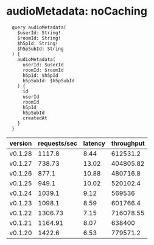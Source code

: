 # audioMetadata: noCaching

```gql
  query audioMetadata(
    $userId: String!
    $roomId: String!
    $h5pId: String!
    $h5pSubId: String
  ) {
    audioMetadata(
      userId: $userId
      roomId: $roomId
      h5pId: $h5pId
      h5pSubId: $h5pSubId
    ) {
      id
      userId
      roomId
      h5pId
      h5pSubId
      createdAt
    }
  }
```

| version | requests/sec | latency | throughput |
| ------- | ------------ | ------- | ---------- |
| v0.1.28 | 1117.8       | 8.44    | 612531.2   |
| v0.1.27 | 738.73       | 13.02   | 404805.82  |
| v0.1.26 | 877.1        | 10.88   | 480716.8   |
| v0.1.25 | 949.1        | 10.02   | 520102.4   |
| v0.1.24 | 1039.1       | 9.12    | 569536     |
| v0.1.23 | 1098.1       | 8.59    | 601766.4   |
| v0.1.22 | 1306.73      | 7.15    | 716078.55  |
| v0.1.21 | 1164.91      | 8.07    | 638400     |
| v0.1.20 | 1422.6       | 6.53    | 779571.2   |